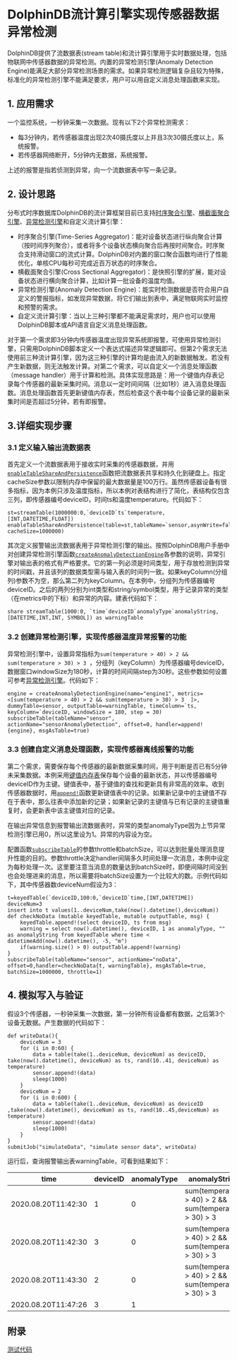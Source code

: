 # DolphinDB流计算引擎实现传感器数据异常检测

DolphinDB提供了流数据表(stream table)和流计算引擎用于实时数据处理，包括物联网中传感器数据的异常检测。内置的异常检测引擎(Anomaly Detection Engine)能满足大部分异常检测场景的需求。如果异常检测逻辑复杂且较为特殊，标准化的异常检测引擎不能满足要求，用户可以用自定义消息处理函数来实现。

## 1. 应用需求
一个监控系统，一秒钟采集一次数据。现有以下2个异常检测需求：
* 每3分钟内，若传感器温度出现2次40摄氏度以上并且3次30摄氏度以上，系统报警。
* 若传感器网络断开，5分钟内无数据，系统报警。

上述的报警是指若侦测到异常，向一个流数据表中写一条记录。

## 2. 设计思路

分布式时序数据库DolphinDB的流计算框架目前已支持[时序聚合引擎](./stream_aggregator.md)、[横截面聚合引擎](./streaming_crossSectionalAggregator.md)、[异常检测引擎](./Anomaly_Detection_Engine.md)和自定义流计算引擎：
* 时序聚合引擎(Time-Series Aggregator)：能对设备状态进行纵向聚合计算（按时间序列聚合），或者将多个设备状态横向聚合后再按时间聚合。时序聚合支持滑动窗口的流式计算。DolphinDB对内置的窗口聚合函数均进行了性能优化，单核CPU每秒可完成近百万状态的时序聚合。
* 横截面聚合引擎(Cross Sectional Aggregator)：是快照引擎的扩展，能对设备状态进行横向聚合计算，比如计算一批设备的温度均值。
* 异常检测引擎(Anomaly Detection Engine)：能实时检测数据是否符合用户自定义的警报指标，如发现异常数据，将它们输出到表中，满足物联网实时监控和预警的需求。
* 自定义流计算引擎：当以上三种引擎都不能满足需求时，用户也可以使用DolphinDB脚本或API语言自定义消息处理函数。

对于第一个需求即3分钟内传感器温度出现异常系统即报警，可使用异常检测引擎，只需用DolphinDB脚本定义一个表达式描述异常逻辑即可。但第2个需求无法使用前三种流计算引擎，因为这三种引擎的计算均是由流入的新数据触发。若没有产生新数据，则无法触发计算。对第二个需求，可以自定义一个消息处理函数（message handler）用于计算和检测。具体实现思路是：用一个键值内存表记录每个传感器的最新采集时间。消息以一定时间间隔（比如1秒）进入消息处理函数。消息处理函数首先更新键值内存表，然后检查这个表中每个设备记录的最新采集时间是否超过5分钟，若有即报警。


## 3.详细实现步骤

### 3.1 定义输入输出流数据表

首先定义一个流数据表用于接收实时采集的传感器数据，并用[`enableTableShareAndPersistence`](https://www.dolphindb.cn/cn/help/enableTableShareAndPersistence.html)函数把流数据表共享和持久化到硬盘上。指定cacheSize参数以限制内存中保留的最大数据量是100万行。虽然传感器设备有很多指标，因为本例只涉及温度指标，所以本例对表结构进行了简化，表结构仅包含三列，即传感器编号deviceID，时间ts和温度temperature。代码如下：
```
st=streamTable(1000000:0,`deviceID`ts`temperature,[INT,DATETIME,FLOAT])
enableTableShareAndPersistence(table=st,tableName=`sensor,asynWrite=false,compress=true, cacheSize=1000000)
```
其次定义报警输出流数据表用于异常检测引擎的输出。按照DolphinDB用户手册中对创建异常检测引擎函数[`createAnomalyDetectionEngine`](https://www.dolphindb.cn/cn/help/createAnomalyDetectionEngine.html)各参数的说明，异常引擎对输出表的格式有严格要求。它的第一列必须是时间类型，用于存放检测到异常的时间戳，并且该列的数据类型需与输入表的时间列一致。如果keyColumn(分组列)参数不为空，那么第二列为keyColumn。在本例中，分组列为传感器编号deviceID。之后的两列分别为int类型和string/symbol类型，用于记录异常的类型（在metrics中的下标）和异常的内容。建表代码如下：
```
share streamTable(1000:0, `time`deviceID`anomalyType`anomalyString, [DATETIME,INT,INT, SYMBOL]) as warningTable
```
### 3.2 创建异常检测引擎，实现传感器温度异常报警的功能

异常检测引擎中，设置异常指标为`sum(temperature > 40) > 2 && sum(temperature > 30) > 3 `，分组列（keyColumn）为传感器编号deviceID，数据窗口windowSize为180秒，计算的时间间隔step为30秒。这些参数如何设置可参考[异常检测引擎](./Anomaly_Detection_Engine.md)。代码如下：
```
engine = createAnomalyDetectionEngine(name="engine1", metrics=<[sum(temperature > 40) > 2 && sum(temperature > 30) > 3  ]>, dummyTable=sensor, outputTable=warningTable, timeColumn=`ts, keyColumn=`deviceID, windowSize = 180, step = 30)
subscribeTable(tableName="sensor", actionName="sensorAnomalyDetection", offset=0, handler=append!{engine}, msgAsTable=true)
```
### 3.3 创建自定义消息处理函数，实现传感器离线报警的功能

第二个需求，需要保存每个传感器的最新数据采集时间，用于判断是否已有5分钟未采集数据。本例采用[键值内存表](https://www.dolphindb.cn/cn/help/keyedTable.html)保存每个设备的最新状态，并以传感器编号deviceID作为主键。键值表中，基于键值的查找和更新具有非常高的效率。收到传感器数据时，用[`append!`](https://www.dolphindb.cn/cn/help/append1.html)函数更新键值表中的记录。如果新记录中的主键值不存在于表中，那么往表中添加新的记录；如果新记录的主键值与已有记录的主键值重复时，会更新表中该主键值对应的记录。

在输出异常信息到报警输出流数据表时，异常的类型anomalyType因为上节异常检测引擎已用0，所以这里设为1。异常的内容设为空。

配置函数[`subscribeTable`](https://www.dolphindb.cn/cn/help/subscribeTable.html)的参数throttle和batchSize，可以达到批量处理消息提升性能的目的。参数throttle决定handler间隔多久时间处理一次消息，本例中设定为每秒处理一次。这里要注意当消息的数量达到batchSize时，即便间隔时间没到也会处理进来的消息，所以需要将batchSize设置为一个比较大的数。示例代码如下，其中传感器数deviceNum假设为3：

```
t=keyedTable(`deviceID,100:0,`deviceID`time,[INT,DATETIME])
deviceNum=3
insert into t values(1..deviceNum,take(now().datetime(),deviceNum))
def checkNoData (mutable keyedTable, mutable outputTable, msg) {
	keyedTable.append!(select deviceID, ts from msg)
	warning = select now().datetime(), deviceID, 1 as anomalyType, "" as anomalyString from keyedTable where time < datetimeAdd(now().datetime(), -5, "m")
	if(warning.size() > 0) outputTable.append!(warning)
}
subscribeTable(tableName="sensor", actionName="noData", offset=0,handler=checkNoData{t, warningTable}, msgAsTable=true, batchSize=1000000, throttle=1)

```
## 4. 模拟写入与验证

假设3个传感器，一秒钟采集一次数据，第一分钟所有设备都有数据，之后第3个设备无数据。产生数据的代码如下：
```
def writeData(){
	deviceNum = 3
	for (i in 0:60) {
		data = table(take(1..deviceNum, deviceNum) as deviceID, take(now().datetime(), deviceNum) as ts, rand(10..41, deviceNum) as temperature)
		sensor.append!(data)
		sleep(1000)
	}
	deviceNum = 2
	for (i in 0:600) {
		data = table(take(1..deviceNum, deviceNum) as deviceID ,take(now().datetime(), deviceNum) as ts, rand(10..45,deviceNum) as temperature)
		sensor.append!(data)
		sleep(1000)
	}	
}
submitJob("simulateData", "simulate sensor data", writeData)
```
运行后，查询报警输出表warningTable，可看到结果如下：

time                   |deviceID |anomalyType|anomalyString
--------------------|-----------|-----------|---------------------------------------------
2020.08.20T11:42:30 |1          | 0   |sum(temperature > 40) > 2 && sum(temperature > 30) > 3
2020.08.20T11:42:30	|3          | 0   |sum(temperature > 40) > 2 && sum(temperature > 30) > 3
2020.08.20T11:43:30	|2	        | 0	  |sum(temperature > 40) > 2 && sum(temperature > 30) > 3
2020.08.20T11:47:26 |3          | 1   |

## 附录

[测试代码](./script/alarm.txt)

